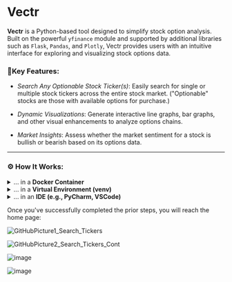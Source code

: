 # Vectr

**Vectr** is a Python-based tool designed to simplify stock option analysis. Built on the powerful `yfinance` module and supported by additional libraries such as `Flask`, `Pandas`, and `Plotly`, Vectr provides users with an intuitive interface for exploring and visualizing stock options data.

### **🔑Key Features:**
- *Search Any Optionable Stock Ticker(s)*: Easily search for single or multiple stock tickers across the entire stock market. ("Optionable" stocks are those with available options for purchase.)

- *Dynamic Visualizations*: Generate interactive line graphs, bar graphs, and other visual enhancements to analyze options chains.

- *Market Insights*: Assess whether the market sentiment for a stock is bullish or bearish based on its options data.


------------


### **⚙️ How It Works:**

<details>
  <summary>... in a <b>Docker Container</b></summary>

  1. **Clone the Repository**:
     ```bash
     git clone https://github.com/NickRoccuzzo/Vectr
     cd Vectr
     ```

  2. **Build the Docker Image**:
     ```bash
     docker build -t vectr-app .
     ```

  3. **Run the Docker Container**:
     ```bash
     docker run -d -p 5000:5000 vectr-app
     ```

  4. **Access the Application**:
     - Open your browser and navigate to:
       ```
       http://127.0.0.1:5000
       ```

</details>

<details>
  <summary>... in a <b>Virtual Environment (venv)</b></summary>

  1. **Clone the Repository**:
     ```bash
     git clone https://github.com/NickRoccuzzo/Vectr
     cd Vectr
     ```

  2. **Create and Activate a Virtual Environment**:
     ```bash
     python3 -m venv venv
     source venv/bin/activate  # On Linux/Mac
     .\venv\Scripts\activate   # On Windows
     ```

  3. **Install Dependencies**:
     ```bash
     pip install -r requirements.txt
     ```

  4. **Run the Flask Application**:
     ```bash
     python FlaskAppVectr.py
     ```

  5. **Access the Application**:
     - Open your browser and navigate to:
       ```
       http://127.0.0.1:5000
       ```

  6. **Deactivate the Virtual Environment (when done)**:
     ```bash
     deactivate
     ```

</details>

<details>
  <summary>... in an <b>IDE (e.g., PyCharm, VSCode)</b></summary>

  1. **Clone the Repository**:
     - Use your IDE's terminal or any terminal to clone the repository:
       ```bash
       git clone https://github.com/NickRoccuzzo/Vectr.git
       cd Vectr
       ```

  2. **Open the Project**:
     - Open the cloned directory as a project in your IDE (e.g., **File > Open** in PyCharm or VSCode).

  3. **Optional: Set Up a Virtual Environment**:
     - While not strictly required, it’s recommended to set up a virtual environment to keep dependencies isolated.
     - **In PyCharm**:
       - Go to **File > Settings > Project > Python Interpreter**.
       - Add a new virtual environment or point the interpreter to an existing one.
     - **In VSCode**:
       - Create a virtual environment in the terminal:
         ```bash
         python3 -m venv venv
         ```
       - Activate it:
         ```bash
         source venv/bin/activate  # On Linux/Mac
         .\venv\Scripts\activate   # On Windows
         ```

  4. **Install Dependencies**:
     - If your environment doesn’t already have the necessary packages, install them using:
       ```bash
       pip install -r requirements.txt
       ```

  5. **Run the Application**:
     - Open `FlaskAppVectr.py` in your IDE and click the **Run** button (or use the IDE’s shortcut to run the Python file).

  6. **Access the Application**:
     - Open your browser and navigate to:
       ```
       http://127.0.0.1:5000
       ```

</details>


Once you've successfully completed the prior steps, you will reach the home page:

![GitHubPicture1_Search_Tickers](https://github.com/user-attachments/assets/cd802404-624d-4f67-8fee-3f6cb3928ed8)


![GitHubPicture2_Search_Tickers_Cont](https://github.com/user-attachments/assets/9a017fa5-f778-4841-97dc-97d072ea6e66)


![image](https://github.com/user-attachments/assets/1bf826ca-b889-43fa-9852-6d15e89298a3)


![image](https://github.com/user-attachments/assets/081ed27e-ab4a-4a4a-8279-101ae1ba14a4)
